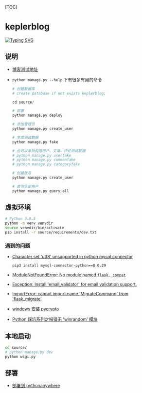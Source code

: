 [TOC]

# keplerblog

[![Typing SVG](https://readme-typing-svg.demolab.com?font=Fira+Code&pause=1000&width=435&lines=The+five+boxing+wizards+jump+quickly)](https://git.io/typing-svg)

## 说明

- [博客测试地址](https://kepler.pythonanywhere.com)

- `python manage.py --help` 下有很多有用的命令

  ```s
  # 创建数据库
  # create database if not exists keplerblog;

  cd source/

  # 部署
  python manage.py deploy

  # 添加管理员
  python manage.py create_user

  # 生成测试数据
  python manage.py fake

  # 也可以单独构造用户、文章、评论测试数据
  # python manage.py userfake
  # python manage.py commonfake
  # python manage.py categoryfake

  # 创建账号
  python manage.py create_user

  # 查询全部用户
  python manage.py query_all
  ```

## 虚拟环境

```sh
# Python 3.9.5
python -m venv venvdir
source venvdir/bin/activate
pip install -r source/requirements/dev.txt

```

### 遇到的问题

- [Character set 'utf8' unsupported in python mysql connector](https://stackoverflow.com/questions/73244027/character-set-utf8-unsupported-in-python-mysql-connector)

  ```sh
  pip3 install mysql-connector-python==8.0.29
  ```

- [ModuleNotFoundError: No module named `flask._compat`](https://blog.csdn.net/Deng872347348/article/details/126304487)

- [Exception: Install 'email_validator' for email validation support.](https://blog.csdn.net/not_so_bad/article/details/120936176)

- [ImportError: cannot import name 'MigrateCommand' from 'flask_migrate'](https://blog.csdn.net/YZL40514131/article/details/122954381)

- [windows 安装 pycrypto](https://blog.csdn.net/hl156/article/details/124537767)

- [Python 踩坑系列之报错无 'winrandom' 模块](https://www.cnblogs.com/deliaries/p/13409571.html)

## 本地启动

```sh
cd source/
# python manage.py dev
python wsgi.py

```

## 部署

- [部署到 pythonanywhere](doc/deploy/pythonanywhere/README.md)
